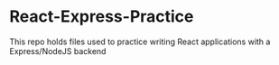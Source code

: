 # React-Express-Practice
This repo holds files used to practice writing React applications with a Express/NodeJS backend

